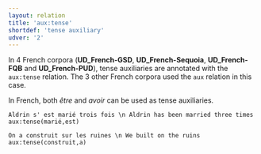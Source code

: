 ```yaml
---
layout: relation
title: 'aux:tense'
shortdef: 'tense auxiliary'
udver: '2'
---
```


In 4 French corpora (**UD_French-GSD**, **UD_French-Sequoia**, **UD_French-FQB** and **UD_French-PUD**), tense auxiliaries are annotated with the `aux:tense` relation.
The 3 other French corpora used the `aux` relation in this case.

In French, both _être_ and _avoir_ can be used as tense auxiliaries.

~~~ sdparse
Aldrin s' est marié trois fois \n Aldrin has been married three times
aux:tense(marié,est)
~~~

~~~ sdparse
On a construit sur les ruines \n We built on the ruins
aux:tense(construit,a)
~~~
<!-- Interlanguage links updated Pá kvě 14 11:08:53 CEST 2021 -->
